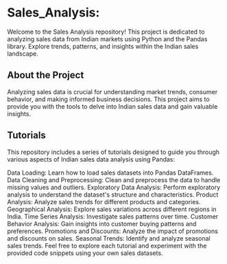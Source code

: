 # Sales_Analysis:

Welcome to the  Sales Analysis repository! This project is dedicated to analyzing sales data from Indian markets using Python and the Pandas library. Explore trends, patterns, and insights within the Indian sales landscape.

## About the Project

Analyzing sales data is crucial for understanding market trends, consumer behavior, and making informed business decisions. This project aims to provide you with the tools to delve into Indian sales data and gain valuable insights.

## Tutorials
This repository includes a series of tutorials designed to guide you through various aspects of Indian sales data analysis using Pandas:

Data Loading: Learn how to load sales datasets into Pandas DataFrames.
Data Cleaning and Preprocessing: Clean and preprocess the data to handle missing values and outliers.
Exploratory Data Analysis: Perform exploratory analysis to understand the dataset's structure and characteristics.
Product Analysis: Analyze sales trends for different products and categories.
Geographical Analysis: Explore sales variations across different regions in India.
Time Series Analysis: Investigate sales patterns over time.
Customer Behavior Analysis: Gain insights into customer buying patterns and preferences.
Promotions and Discounts: Analyze the impact of promotions and discounts on sales.
Seasonal Trends: Identify and analyze seasonal sales trends.
Feel free to explore each tutorial and experiment with the provided code snippets using your own sales datasets.
